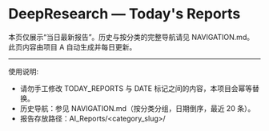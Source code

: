 # DeepResearch — Today's Reports

本页仅展示“当日最新报告”。历史与按分类的完整导航请见 NAVIGATION.md。此页内容由项目 A 自动生成并每日更新。

---

使用说明:
- 请勿手工修改 TODAY_REPORTS 与 DATE 标记之间的内容，本项目会幂等替换。
- 历史导航：参见 NAVIGATION.md（按分类分组，日期倒序，最近 20 条）。
- 报告存放路径：AI_Reports/<category_slug>/<title>-<date>--v<edition>.md

---

相关文档:
- NAVIGATION.md
- PROJECT_OVERVIEW.md

---

<!-- BEGIN TODAY_REPORTS -->
## 最新报告
- [2025年“最美教师”名单公布 - 2025-09-11](AI_Reports/jiao-yu-yu-kao-shi/2025nian-zui-mei-jiao-shi-ming-dan-gong-bu-2025-09-11--v1.md) (v1) [来源](https://www.baidu.com/s?wd=2025%E5%B9%B4%E2%80%9C%E6%9C%80%E7%BE%8E%E6%95%99%E5%B8%88%E2%80%9D%E5%90%8D%E5%8D%95%E5%85%AC%E5%B8%83&sa=fyb_news&rsv_dl=fyb_news)
- [贩毒8kg 毒贩因检举禁毒大队长免死 - 2025-09-11](AI_Reports/she-hui-yu-fa-zhi/fan-du-8kg-du-fan-yin-jian-ju-jin-du-da-dui-chang-mian-si-2025-09-11--v1.md) (v1)
- [三星掌门人之子放弃美籍回韩服兵役 - 2025-09-11](AI_Reports/shi-zheng-yu-guo-ji/san-xing-zhang-men-ren-zhi-zi-fang-qi-mei-ji-hui-han-fu-bing-yi-2025-09-11--v1.md) (v1) [来源](https://www.baidu.com/s?wd=%E4%B8%89%E6%98%9F%E6%8E%8C%E9%97%A8%E4%BA%BA%E4%B9%8B%E5%AD%90%E6%94%BE%E5%BC%83%E7%BE%8E%E7%B1%8D%E5%9B%9E%E9%9F%A9%E6%9C%8D%E5%85%B5%E5%BD%B9&sa=fyb_news&rsv_dl=fyb_news)
- [胜利日的难忘瞬间 - 2025-09-11](AI_Reports/shi-zheng-yu-guo-ji/sheng-li-ri-de-nan-wang-shun-jian-2025-09-11--v1.md) (v1) [来源](https://www.baidu.com/s?wd=%E8%83%9C%E5%88%A9%E6%97%A5%E7%9A%84%E9%9A%BE%E5%BF%98%E7%9E%AC%E9%97%B4&sa=fyb_news&rsv_dl=fyb_news)
- [政治盟友遭枪击身亡 特朗普：降半旗 - 2025-09-11](AI_Reports/shi-zheng-yu-guo-ji/zheng-zhi-meng-you-zao-qiang-ji-shen-wang-te-lang-pu-jiang-ban-qi-2025-09-11--v1.md) (v1)
<!-- END TODAY_REPORTS -->

